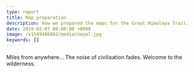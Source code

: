 ```yaml
---
type: report
title: Map preparation
description: How we prepared the maps for the Great Himalaya Trail.
date: 2019-02-07 00:00:00 +0000
image: /v1549486862/media/nepal.jpg
keywords: []
---
```

Miles from anywhere... The noise of civilisation fades. Welcome to the wilderness.